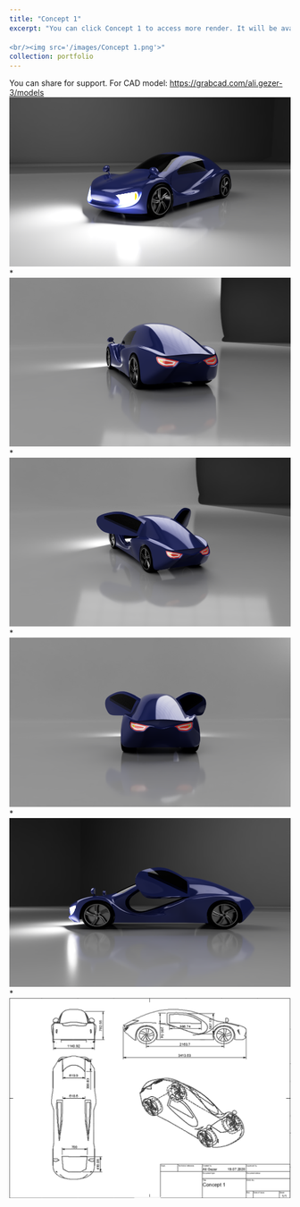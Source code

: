 ```yaml
---
title: "Concept 1"
excerpt: "You can click Concept 1 to access more render. It will be available soon at grabcad.

<br/><img src='/images/Concept 1.png'>"
collection: portfolio
---
```


You can share for support.
For CAD model: https://grabcad.com/ali.gezer-3/models
<br/><img src='/images/c1v1.png'>
*
<br/><img src='/images/c1v2.png'>
*
<br/><img src='/images/c1v3.png'>
*
<br/><img src='/images/c1v4.png'>
*
<br/><img src='/images/c1v5.png'>
*
<br/><img src='/images/c1td.PNG'>

